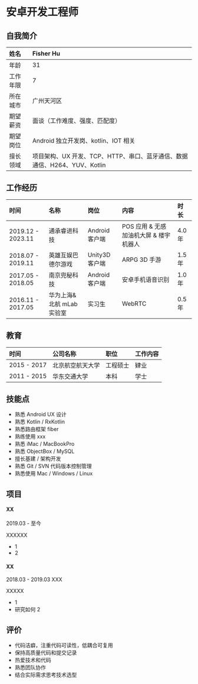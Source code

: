 # 安卓开发工程师

## 自我简介
  
| 姓名     | Fisher Hu |
| :------ | :--- |
| 年龄     | 31 |
| 工作年限 | 7 |
| 所在城市 | 广州天河区 |
| 期望薪资 | 面谈（工作难度、强度、匹配度） |     
| 期望岗位 | Android 独立开发岗、kotlin、IOT 相关 |
| 擅长领域 | 项目架构、UX 开发、TCP、HTTP、串口、蓝牙通信、数据通信、H264、YUV、Kotlin |

## 工作经历

| 时间 | 名称 | 岗位 | 内容 | 时长 |
| :--- | :--- | :--- | :--- | :--- |
| 2019.12 - 2023.11 | 通承睿进科技  | Android 客户端 | POS 应用 & 无感加油机大屏 & 楼宇机器人 | 4.0 年 |
| 2018.07 - 2019.11 |  英雄互娱巴德尔游戏 | Unity3D 客户端 | ARPG 3D 手游 | 1.5 年 |
| 2017.05 - 2018.05 |  南京兜秘科技 | Android 客户端 | 安卓手机语音识别 | 1.0 年 |
| 2016.11 - 2017.05 |  华为上海&北航 mLab 实验室 | 实习生 | WebRTC | 0.5 年 |

## 教育

| 时间 | 公司名称 | 职位 | 工作内容 |
| :--- | :--- | :--- | :--- |
| 2015 - 2017 | 北京航空航天大学 | 工程硕士 | 肄业
| 2011 - 2015 | 华东交通大学 | 本科 | 学士

## 技能点

- 熟悉 Android UX 设计
- 熟悉 Kotlin / RxKotlin
- 熟悉路由框架 fiber
- 熟练使用 xxx
- 熟悉 iMac / MacBookPro
- 熟悉 ObjectBox / MySQL
- 擅长基建 / 架构开发
- 熟悉 Git / SVN 代码版本控制管理
- 熟悉使用 Mac / Windows / Linux

## 项目

#### XX

2019.03 - 至今	

XXXXXX

- 1
- 2



#### XX

2018.03 - 2019.03	XXX

XXXXX

- 1
- 研究如何 2

## 评价

- 代码洁癖，注重代码可读性，低耦合可复用
- 保持高质量代码和提交记录
- 热爱技术和代码
- 熟悉团队协作
- 结合实际需求思考技术选型

